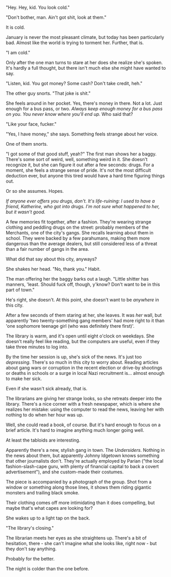 "Hey. Hey, kid. You look cold."

"Don't bother, man. Ain't got shit, look at them."

It is cold. 

January is never the most pleasant climate, but today has been particularly bad. Almost like the world is trying to torment her. Further, that is.

"I am cold."

Only after the one man turns to stare at her does she realize she's spoken. It's hardly a full thought, but there isn't much else she might have wanted to say. 

"Listen, kid. You got money? Some cash? Don't take credit, heh."

The other guy snorts. "That joke is shit."

She feels around in her pocket. Yes, there's money in there. Not a lot. Just enough for a bus pass, or two. *Always keep enough money for a bus pass on you. You never know where you'll end up.* Who said that?

"Like your face, fucker."

"Yes, I have money," she says. Something feels strange about her voice. 

One of them snorts. 

"I got some of that good stuff, yeah?" The first man shows her a baggy. There's some sort of weird, well, something weird in it. She doesn't recognize it, but she can figure it out after a few seconds: drugs. For a moment, she feels a strange sense of pride. It's not the most difficult deduction ever, but anyone this tired would have a hard time figuring things out.

Or so she assumes. Hopes.

*If anyone ever offers you drugs, don't.* *It's life-ruining: I used to have a friend, Katherine, who got into drugs. I'm not sure what happened to her, but it wasn't good.*

A few memories fit together, after a fashion. They're wearing strange clothing and peddling drugs on the street: probably members of the Merchants, one of the city's gangs. She recalls learning about them in school. They were backed by a few parahumans, making them more dangerous than the average dealers, but still considered less of a threat than a fair number of gangs in the area.

What did that say about this city, anyways?

She shakes her head. "No, thank you." Habit.

The man offering her the baggy barks out a laugh. "Little shitter has manners, 'least. Should fuck off, though, y'know? Don't want to be in this part of town."

He's right, she doesn't. At this point, she doesn't want to be *anywhere* in this city. 

After a few seconds of them staring at her, she leaves. It was *her* wall, but apparently 'two twenty-something gang members' had more right to it than 'one sophomore teenage girl (who was definitely there first)'.

The library is warm, and it's open until eight o'clock on weekdays. She doesn't really feel like reading, but the computers are useful, even if they take three minutes to log into. 

By the time her session is up, she's sick of the news. It's just too *depressing*. There's so much in this city to worry about. Reading articles about gang wars or corruption in the recent election or drive-by shootings or deaths in schools or a surge in local Nazi recruitment is... almost enough to make her sick.

Even if she wasn't sick already, that is.

The librarians are giving her strange looks, so she retreats deeper into the library. There's a nice corner with a fresh newspaper, which is where she realizes her mistake: using the computer to read the news, leaving her with nothing to do when her hour was up.

Well, she could read a book, of course. But it's hard enough to focus on a brief article. It's hard to imagine anything much longer going well.

At least the tabloids are interesting.

Apparently there's a new, stylish gang in town. The *Undersiders*. Nothing in the news about them, but apparently Johnny Idgetown knows something that other journalists don't. They're actually employed by Parian ("the local fashion-slash-cape guru, with plenty of financial capital to back a covert advertisement"), and she custom-made their costumes.

The piece is accompanied by a photograph of the group. Shot from a window or something along those lines, it shows them riding gigantic monsters and trailing black smoke.

Their clothing comes off more intimidating than it does compelling, but maybe that's what capes are looking for?

She wakes up to a light tap on the back.

"The library's closing."

The librarian meets her eyes as she straightens up. There's a bit of hesitation, there - she can't imagine what she looks like, right now - but they don't say anything.

Probably for the better.

The night is colder than the one before. 